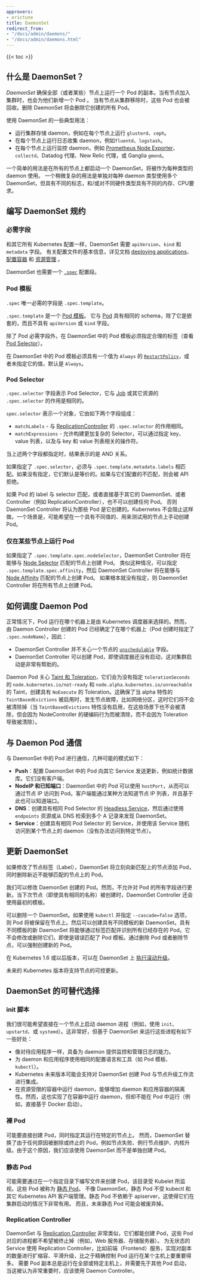 ```yaml
---
approvers:
- erictune
title: DaemonSet
redirect_from:
- "/docs/admin/daemons/"
- "/docs/admin/daemons.html"
---
```


{{< toc >}}



## 什么是 DaemonSet？

 _DaemonSet_ 确保全部（或者某些）节点上运行一个 Pod 的副本。当有节点加入集群时，也会为他们新增一个 Pod 。
 当有节点从集群移除时，这些 Pod 也会被回收。删除 DaemonSet 将会删除它创建的所有 Pod。

 

使用 DaemonSet 的一些典型用法：

- 运行集群存储 daemon，例如在每个节点上运行 `glusterd`、`ceph`。
- 在每个节点上运行日志收集 daemon，例如`fluentd`、`logstash`。
- 在每个节点上运行监控 daemon，例如 [Prometheus Node Exporter](https://github.com/prometheus/node_exporter)、`collectd`、Datadog 代理、New Relic 代理，或 Ganglia `gmond`。

一个简单的用法是在所有的节点上都启动一个 DaemonSet，将被作为每种类型的 daemon 使用。
一个稍微复杂的用法是单独对每种 daemon 类型使用多个 DaemonSet，但具有不同的标志，和/或对不同硬件类型具有不同的内存、CPU要求。



## 编写 DaemonSet 规约

### 必需字段



和其它所有 Kubernetes 配置一样，DaemonSet 需要 `apiVersion`、`kind` 和 `metadata` 字段。
有关配置文件的基本信息，详见文档 [deploying applications](/docs/user-guide/deploying-applications/)、[配置容器](/docs/user-guide/configuring-containers/) 和 [资源管理](/docs/concepts/tools/kubectl/object-management-overview/) 。

DaemonSet 也需要一个 [`.spec`](https://git.k8s.io/community/contributors/devel/api-conventions.md#spec-and-status) 配置段。



### Pod 模板

`.spec` 唯一必需的字段是 `.spec.template`。



`.spec.template` 是一个 [Pod 模板](/docs/user-guide/replication-controller/#pod-template)。
它与 [Pod](/docs/user-guide/pods) 具有相同的 schema，除了它是嵌套的，而且不具有 `apiVersion` 或 `kind` 字段。

除了 Pod 必需字段外，在 DaemonSet 中的 Pod 模板必须指定合理的标签（查看 [Pod Selector](#pod-selector)）。

在 DaemonSet 中的 Pod 模板必须具有一个值为 `Always` 的 [`RestartPolicy`](/docs/user-guide/pod-states)，或者未指定它的值，默认是 `Always`。



### Pod Selector

`.spec.selector` 字段表示 Pod Selector，它与 [Job](/docs/concepts/jobs/run-to-completion-finite-workloads/) 或其它资源的 `.spec.selector` 的作用是相同的。

`spec.selector` 表示一个对象，它由如下两个字段组成：

* `matchLabels` - 与 [ReplicationController](/docs/concepts/workloads/controllers/replicationcontroller/) 的 `.spec.selector` 的作用相同。
* `matchExpressions` - 允许构建更加复杂的 Selector，可以通过指定 key、value 列表，以及与 key 和 value 列表相关的操作符。



当上述两个字段都指定时，结果表示的是 AND 关系。

如果指定了 `.spec.selector`，必须与 `.spec.template.metadata.labels` 相匹配。如果没有指定，它们默认是等价的。如果与它们配置的不匹配，则会被 API 拒绝。

如果 Pod 的 label 与 selector 匹配，或者直接基于其它的 DaemonSet、或者 Controller（例如 ReplicationController），也不可以创建任何 Pod。
否则 DaemonSet Controller 将认为那些 Pod 是它创建的。Kubernetes 不会阻止这样做。一个场景是，可能希望在一个具有不同值的、用来测试用的节点上手动创建 Pod。



### 仅在某些节点上运行 Pod

如果指定了 `.spec.template.spec.nodeSelector`，DaemonSet Controller 将在能够与 [Node Selector](/docs/concepts/configuration/assign-pod-node/) 匹配的节点上创建 Pod。
类似这种情况，可以指定 `.spec.template.spec.affinity`，然后 DaemonSet Controller 将在能够与 [Node Affinity](/docs/concepts/configuration/assign-pod-node/) 匹配的节点上创建 Pod。
如果根本就没有指定，则 DaemonSet Controller 将在所有节点上创建 Pod。



## 如何调度 Daemon Pod

正常情况下，Pod 运行在哪个机器上是由 Kubernetes 调度器来选择的。然而，由 Daemon Controller 创建的 Pod 已经确定了在哪个机器上（Pod 创建时指定了 `.spec.nodeName`），因此：

- DaemonSet Controller 并不关心一个节点的 [`unschedulable`](/docs/admin/node/#manual-node-administration) 字段。
- DaemonSet Controller 可以创建 Pod，即使调度器还没有启动，这对集群启动是非常有帮助的。



Daemon Pod 关心 [Taint 和 Toleration](/docs/concepts/configuration/assign-pod-node/#taints-and-tolerations-beta-feature)，它们会为没有指定 `tolerationSeconds` 的 `node.kubernetes.io/not-ready` 和 `node.alpha.kubernetes.io/unreachable` 的 Taint，创建具有 `NoExecute` 的 Toleration。这确保了当 alpha 特性的 `TaintBasedEvictions` 被启用时，发生节点故障，比如网络分区，这时它们将不会被清除掉（当 `TaintBasedEvictions` 特性没有启用，在这些场景下也不会被清除，但会因为 NodeController 的硬编码行为而被清除，而不会因为 Toleration 导致被清除）。



## 与 Daemon Pod 通信

与 DaemonSet 中的 Pod 进行通信，几种可能的模式如下：

- **Push**：配置 DaemonSet 中的 Pod 向其它 Service 发送更新，例如统计数据库。它们没有客户端。
- **NodeIP 和已知端口**：DaemonSet 中的 Pod 可以使用 `hostPort`，从而可以通过节点 IP 访问到 Pod。客户端能通过某种方法知道节点 IP 列表，并且基于此也可以知道端口。
- **DNS**：创建具有相同 Pod Selector 的 [Headless Service](/docs/user-guide/services/#headless-services)，然后通过使用 `endpoints` 资源或从 DNS 检索到多个 A 记录来发现 DaemonSet。
- **Service**：创建具有相同 Pod Selector 的 Service，并使用该 Service 随机访问到某个节点上的 daemon（没有办法访问到特定节点）。



## 更新 DaemonSet

如果修改了节点标签（Label），DaemonSet 将立刻向新匹配上的节点添加 Pod，同时删除新近不能够匹配的节点上的 Pod。

我们可以修改 DaemonSet 创建的 Pod。然而，不允许对 Pod 的所有字段进行更新。当下次节点（即使具有相同的名称）被创建时，DaemonSet Controller 还会使用最初的模板。



可以删除一个 DaemonSet。如果使用 `kubectl` 并指定 `--cascade=false` 选项，则 Pod 将被保留在节点上。然后可以创建具有不同模板的新 DaemonSet。具有不同模板的新 DaemonSet 将能够通过标签匹配并识别所有已经存在的 Pod。它不会修改或删除它们，即使是错误匹配了 Pod 模板。通过删除 Pod 或者删除节点，可以强制创建新的 Pod。

在 Kubernetes 1.6 或以后版本，可以在 DaemonSet 上 [执行滚动升级](/docs/tasks/manage-daemon/update-daemon-set/)。

未来的 Kubernetes 版本将支持节点的可控更新。



## DaemonSet 的可替代选择

### init 脚本

我们很可能希望直接在一个节点上启动 daemon 进程（例如，使用 `init`、`upstartd`、或 `systemd`）。这非常好，但基于 DaemonSet 来运行这些进程有如下一些好处：



- 像对待应用程序一样，具备为 daemon 提供监控和管理日志的能力。
- 为 daemon 和应用程序使用相同的配置语言和工具（如 Pod 模板、`kubectl`）。
- Kubernetes 未来版本可能会支持对 DaemonSet 创建 Pod 与节点升级工作流进行集成。
- 在资源受限的容器中运行 daemon，能够增加 daemon 和应用容器的隔离性。然而，这也实现了在容器中运行 daemon，但却不能在 Pod 中运行（例如，直接基于 Docker 启动）。



### 裸 Pod

可能要直接创建 Pod，同时指定其运行在特定的节点上。
然而，DaemonSet 替换了由于任何原因被删除或终止的 Pod，例如节点失败、例行节点维护、内核升级。由于这个原因，我们应该使用 DaemonSet 而不是单独创建 Pod。



### 静态 Pod

可能需要通过在一个指定目录下编写文件来创建 Pod，该目录受 Kubelet 所监视。这些 Pod 被称为 [静态 Pod](/docs/concepts/cluster-administration/static-pod/)。
不像 DaemonSet，静态 Pod 不受 kubectl 和其它 Kubernetes API 客户端管理。静态 Pod 不依赖于 apiserver，这使得它们在集群启动的情况下非常有用。
而且，未来静态 Pod 可能会被废弃掉。



### Replication Controller

DaemonSet 与 [Replication Controller](/docs/user-guide/replication-controller) 非常类似，它们都能创建 Pod，这些 Pod 对应的进程都不希望被终止掉（例如，Web 服务器、存储服务器）。
为无状态的 Service 使用 Replication Controller，比如前端（Frontend）服务，实现对副本的数量进行扩缩容、平滑升级，比之于精确控制 Pod 运行在某个主机上要重要得多。
需要 Pod 副本总是运行在全部或特定主机上，并需要先于其他 Pod 启动，当这被认为非常重要时，应该使用 Daemon Controller。

